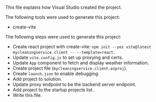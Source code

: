 This file explains how Visual Studio created the project.

The following tools were used to generate this project:
- create-vite

The following steps were used to generate this project:
- Create react project with create-vite: `npm init --yes vite@latest mycleaningservice.client -- --template=react`.
- Update `vite.config.js` to set up proxying and certs.
- Update `App` component to fetch and display weather information.
- Create project file (`mycleaningservice.client.esproj`).
- Create `launch.json` to enable debugging.
- Add project to solution.
- Update proxy endpoint to be the backend server endpoint.
- Add project to the startup projects list.
- Write this file.
